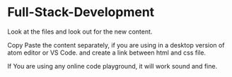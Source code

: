 # Full-Stack-Development
Look at the files and look out for the new content.



Copy Paste the content separately, if you are using in a desktop version of atom editor or VS Code.
and create a link between html and css file.

If You are using any online code playground, it will work sound and fine.
